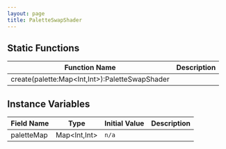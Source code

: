 ```yaml
---
layout: page
title: PaletteSwapShader
---
```


## Static Functions

| Function Name | Description |
| --------------- | ------------- |
| create(palette:Map<Int,Int>):PaletteSwapShader |  |


## Instance Variables

| Field Name | Type | Initial Value | Description |
| ------------ | ------ | --------------- | ------------- |
| paletteMap | Map<Int,Int> | `n/a` |  |


